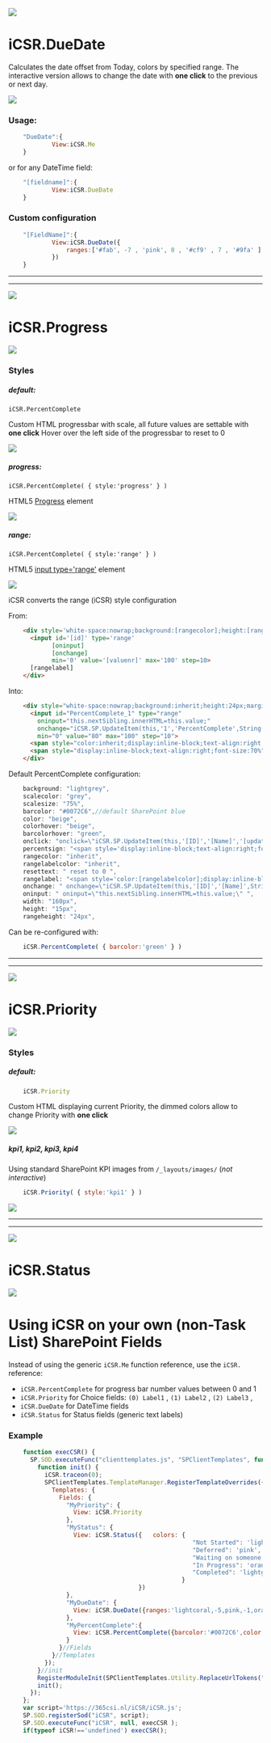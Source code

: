 ![](https://365csi.nl/iCSR/iCSR_names_DateTime.png)

# iCSR.DueDate

Calculates the date offset from Today, colors by specified range. The interactive version allows to change the date with **one click** to the previous or next day.

![](https://365csi.nl/iCSR/images/duedate.jpg)

### Usage:

```javascript
    "DueDate":{
            View:iCSR.Me
    }
```

or for any DateTime field:

```javascript
    "[fieldname]":{
            View:iCSR.DueDate
    }
```
### Custom configuration

```javascript
    "[FieldName]":{
            View:iCSR.DueDate({
                ranges:['#fab', -7 , 'pink', 0 , '#cf9' , 7 , '#9fa' ] //array of:  color,daycount
            })
    }
```

---
---

![](https://365csi.nl/iCSR/iCSR_names_Progress.png)

# iCSR.Progress

![](https://365csi.nl/iCSR/images/progress.jpg)

### Styles

##### default:

    iCSR.PercentComplete

Custom HTML progressbar with scale, all future values are settable with **one click**
Hover over the left side of the progressbar to reset to 0

![](http://i.imgur.com/RlzWYNs.jpg)

##### progress:

    iCSR.PercentComplete( { style:'progress' } )

HTML5 [Progress](https://css-tricks.com/html5-progress-element/) element

![](http://i.imgur.com/IqnlXcP.jpg)

##### range:

    iCSR.PercentComplete( { style:'range' } )

HTML5 [input type='range'](http://www.wufoo.com/html5/types/8-range.html) element

![](http://i.imgur.com/OseXPAe.jpg)

iCSR converts the range (iCSR) style configuration

From:

```html
    <div style='white-space:nowrap;background:[rangecolor];height:[rangeheight];margin-top:-5px'>
      <input id='[id]' type='range'
            [oninput]
            [onchange]
            min='0' value='[valuenr]' max='100' step=10>
      [rangelabel]
    </div>
```

Into:

```html
    <div style="white-space:nowrap;background:inherit;height:24px;margin-top:-5px">
      <input id="PercentComplete_1" type="range"
		oninput="this.nextSibling.innerHTML=this.value;"
		onchange="iCSR.SP.UpdateItem(this,'1','PercentComplete',String(Number(this.value)/100) )"
		min="0" value="80" max="100" step="10">
	  <span style="color:inherit;display:inline-block;text-align:right;width:20px">80</span>
	  <span style="display:inline-block;text-align:right;font-size:70%"> %</span>
    </div>
```

Default PercentComplete configuration:

```javascript
    background: "lightgrey",
    scalecolor: "grey",
    scalesize: "75%",
    barcolor: "#0072C6",//default SharePoint blue
    color: "beige",
    colorhover: "beige",
    barcolorhover: "green",
    onclick: "onclick=\"iCSR.SP.UpdateItem(this,'[ID]','[Name]','[updatevalue]')\" ",
    percentsign: "<span style='display:inline-block;text-align:right;font-size:70%'>&nbsp;%</span>",
    rangecolor: "inherit",
    rangelabelcolor: "inherit",
    resettext: " reset to 0 ",
    rangelabel: "<span style='color:[rangelabelcolor];display:inline-block;text-align:right;width:20px'>[valuenr]</span>[percentsign]",
    onchange: " onchange=\"iCSR.SP.UpdateItem(this,'[ID]','[Name]',String(Number(this.value)/100) )\" ",
    oninput: " oninput=\"this.nextSibling.innerHTML=this.value;\" ",
    width: "160px",
    height: "15px",
    rangeheight: "24px",
```

Can be re-configured with:

```javascript
    iCSR.PercentComplete( { barcolor:'green' } )
```

---
---



![](https://365csi.nl/iCSR/iCSR_names_Priority.png)

# iCSR.Priority

![](https://365csi.nl/iCSR/images/priority.jpg)

### Styles

##### default:

```javascript
    iCSR.Priority
```

Custom HTML displaying current Priority, the dimmed colors allow to change Priority with **one click**

![](http://i.imgur.com/uLtjDnu.jpg)


##### kpi1, kpi2, kpi3, kpi4

Using standard SharePoint KPI images from ``/_layouts/images/`` (_not interactive_)

```javascript
    iCSR.Priority( { style:'kpi1' } )
```

![](http://i.imgur.com/ZttliEO.jpg)

---
---


![](https://365csi.nl/iCSR/iCSR_names_Status.png)

# iCSR.Status

![](https://365csi.nl/iCSR/images/status.jpg)


# Using iCSR on your own (non-Task List) SharePoint Fields

Instead of using the generic ``iCSR.Me`` function reference, use the ``iCSR.`` reference:

* ``iCSR.PercentComplete`` for progress bar number values between 0 and 1
* ``iCSR.Priority`` for Choice fields: ``(0) Label1`` , ``(1) Label2`` , ``(2) Label3`` ,
* ``iCSR.DueDate`` for DateTime fields
* ``iCSR.Status`` for Status fields (generic text labels)

### Example

```javascript
    function execCSR() {
      SP.SOD.executeFunc("clienttemplates.js", "SPClientTemplates", function() {
        function init() {
          iCSR.traceon(0);
          SPClientTemplates.TemplateManager.RegisterTemplateOverrides({
            Templates: {
              Fields: {
                "MyPriority": {
                  View: iCSR.Priority
                },
                "MyStatus": {
                  View: iCSR.Status({   colors: {
                                                   "Not Started": 'lightgray',
                                                   "Deferred": 'pink',
                                                   "Waiting on someone else": 'gold',
                                                   "In Progress": 'orange',
                                                   "Completed": 'lightgreen'
                                                }
                                    })
                },
                "MyDueDate": {
                  View: iCSR.DueDate({ranges:'lightcoral,-5,pink,-1,orange,0,lightgreen,5,lightgreen'})
                },
                "MyPercentComplete":{
                  View: iCSR.PercentComplete({barcolor:'#0072C6',color:'beige'})
                }
              }//Fields
            }//Templates
          });
        }//init
        RegisterModuleInit(SPClientTemplates.Utility.ReplaceUrlTokens("~siteCollection/Style Library/csr_test.js"), init);
        init();
      });
    };
    var script='https://365csi.nl/iCSR/iCSR.js';
    SP.SOD.registerSod("iCSR", script);
    SP.SOD.executeFunc("iCSR", null, execCSR );
    if(typeof iCSR!=='undefined') execCSR();
```